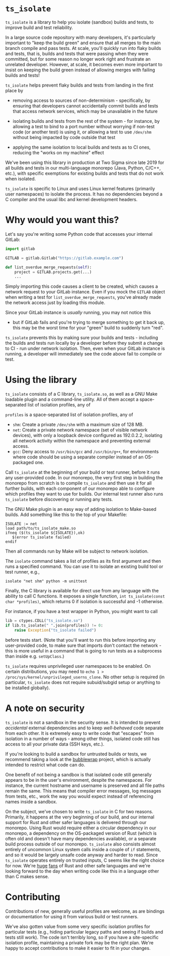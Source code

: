`ts_isolate`
===

`ts_isolate` is a library to help you isolate (sandbox) builds and
tests, to improve build and test reliability.

In a large source code repository with many developers, it's
particularly important to "keep the build green" and ensure that all
merges to the main branch compile and pass tests. At scale, you'll
quickly run into flaky builds and tests, that is, builds and tests that
were passing when they were committed, but for some reason no longer
work right and frustrate an unrelated developer. However, at scale, it
becomes even more important to insist on keeping the build green instead
of allowing merges with failing builds and tests!

`ts_isolate` helps prevent flaky builds and tests from landing in the
first place by

* removing access to sources of non-determinism - specifically, by
  ensuring that developers cannot accidentally commit builds and tests
  that access network services, which may be unavailable in the future

* isolating builds and tests from the rest of the system - for instance,
  by allowing a test to bind to a port number without worrying if
  non-test code (or another test) is using it, or allowing a test to
  use `/dev/shm` without being impacted by code outside that test

* applying the same isolation to local builds and tests as to CI ones,
  reducing the "works on my machine" effect

We've been using this library in production at Two Sigma since late 2019
for all builds and tests in our multi-language monorepo (Java, Python,
C/C++, etc.), with specific exemptions for existing builds and tests that
do not work when isolated.

`ts_isolate` is specific to Linux and uses Linux kernel features
(primarily user namespaces) to isolate the process. It has no
dependencies beyond a C compiler and the usual libc and kernel
development headers.

Why would you want this?
===

Let's say you're writing some Python code that accesses your internal
GitLab:

```python
import gitlab

GITLAB = gitlab.Gitlab("https://gitlab.example.com")

def list_overdue_merge_requests(self):
    project = GITLAB.projects.get(...)
    ...
```

Simply importing this code causes a client to be created, which
causes a network request to your GitLab instance. Even if you mock the
`GITLAB` object when writing a test for `list_overdue_merge_requests`,
you've already made the network access just by loading this module.

Since your GitLab instance is _usually_ running, you may not notice this
- but if GitLab fails and you're trying to merge something to get it
back up, this may be the worst time for your "green" build to suddenly
turn "red".

`ts_isolate` prevents this by making sure your builds and tests -
including the builds and tests run locally by a developer before they
submit a change to CI - run under network isolation. Then, even when
your GitLab instance is running, a developer will immediately see the
code above fail to compile or test.

Using the library
===

`ts_isolate` consists of a C library, `ts_isolate.so`, as well as a GNU
Make loadable plugin and a command-line utility. All of them accept a
space-separated list of isolation profiles, any of

`profiles` is a space-separated list of isolation profiles, any of

* `shm`: Create a private `/dev/shm` with a maximum size of 128 MB.
* `net`: Create a private network namespace (set of visible network
  devices), with only a loopback device configured as 192.0.2.2,
  isolating all network activity within the namespace and preventing
  external access.
* `gcc`: Deny access to `/usr/bin/gcc` and `/usr/bin/g++`, for
  environments where code should be using a separate compiler instead of
  an OS-packaged one.

Call `ts_isolate` at the beginning of your build or test runner, before
it runs any user-provided code. In our monorepo, the very first step in
building the monorepo from scratch is to compile `ts_isolate` and then
use it for all further builds, with each component of our monorepo able
to configure which profiles they want to use for builds. Our internal
test runner also runs `ts_isolate` before discovering or running any
tests.

The GNU Make plugin is an easy way of adding isolation to Make-based
builds. Add something like this to the top of your Makefile:

```make
ISOLATE := net
load path/to/ts_isolate_make.so
ifneq ($(ts_isolate ${ISOLATE}),ok)
   $(error ts_isolate failed)
endif
```

Then all commands run by Make will be subject to network isolation.

The `isolate` command takes a list of profiles as its first argument and
then runs a specified command. You can use it to isolate an existing
build tool or test runner, e.g.,

```
isolate "net shm" python -m unittest
```

Finally, the C library is available for direct use from any language
with the ability to call C functions. It exposes a single function,
`int ts_isolate(const char *profiles)`, which returns 0 if isolation is
successful and -1 otherwise.

For instance, if you have a test wrapper in Python, you might want to
call

```python
lib = ctypes.CDLL("ts_isolate.so")
if lib.ts_isolate(" ".join(profiles)) != 0:
    raise Exception("ts_isolate failed")
```

before tests start. (Note that you'll want to run this before importing
any user-provided code, to make sure that imports don't contact the
network - this is more useful in a command that is going to run tests as
a subprocess than inside e.g. `setUpClass`.)

`ts_isolate` requires unprivileged user namespaces to be enabled. On
certain distributions, you may need to `echo 1 >
/proc/sys/kernel/unprivileged_userns_clone`. No other setup is required
(in particular, `ts_isolate` does not require subuid/subgid setup or
anything to be installed globally).

A note on security
===

`ts_isolate` is not a sandbox in the security sense. It is intended to
prevent _accidental_ external dependencies and to keep _well-behaved_
code separate from each other. It is extremely easy to write code that
"escapes" from isolation in a number of ways - among other things,
isolated code still has access to all your private data (SSH keys,
etc.).

If you're looking to build a sandbox for untrusted builds or tests, we
recommend taking a look at the
[bubblewrap](https://github.com/containers/bubblewrap) project, which is
actually intended to restrict what code can do.

One benefit of not being a sandbox is that isolated code still generally
appears to be in the user's environment, despite the namespaces. For
instance, the current hostname and username is preserved and all file
paths remain the same. This means that compiler error messages, log
messages from tests, etc., work the way you would expect instead of
referencing names inside a sandbox.

On the subject, we've chosen to write `ts_isolate` in C for two reasons.
Primarily, it happens at the very beginning of our build, and our
internal support for Rust and other safer languages is delivered through
our monorepo. Using Rust would require either a circular dependency in
our monorepo, a dependency on the OS-packaged version of Rust (which is
often old and doesn't have many dependencies available), or a separate
build process outside of our monorepo. `ts_isolate` also consists almost
entirely of uncommon Linux system calls inside a couple of `if`
statements, and so it would be largely unsafe code anyway and harder to
read. Since `ts_isolate` operates entirely on trusted inputs, C seems
like the right choice for now. We're
[huge](https://github.com/twosigma/fastfreeze)
[fans](https://github.com/twosigma/nsncd) of Rust and other safe
languages and we're looking forward to the day when writing code like
this in a language other than C makes sense.

Contributing
===

Contributions of new, generally useful profiles are welcome, as are
bindings or documentation for using it from various build or test
runners.

We've also gotten value from some very specific isolation profiles for
particular tests (e.g., hiding particular legacy paths and seeing if
builds and tests still work). The code isn't terribly long, so if you
have a site-specific isolation profile, maintaining a private fork may
be the right plan. We're happy to accept contributions to make it easier
to fit in your changes.
